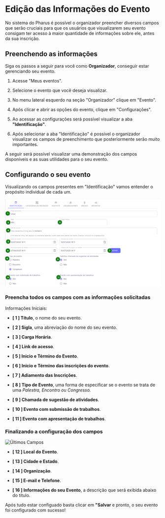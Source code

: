 # Edição das Informações do Evento

No sistema do Pharus é possível o organizador preencher diversos campos que serão cruciais para que os usuários que visualizarem seu evento consigam ter acesso à maior quantidade de informações sobre ele, antes da sua inscrição.

## Preenchendo as informações

 Siga os passos a seguir para você como **Organizador**, conseguir estar gerenciando seu evento.

1. Acesse "Meus eventos".

2. Selecione o evento que você deseja visualizar.

3. No menu lateral esquerdo na seção "Organizador" clique em "Evento".

4. Após clicar e abrir as opções do evento, clique em "Configurações".

5. Ao acessar as configurações será possível visualizar a aba **"Identificação"**.

6. Após selecionar a aba "Identificação" é possível o organizador visualizar os campos de preenchimento que posteriormente serão muito importantes.

A seguir será possível visualizar uma demonstração dos campos disponíveis e as suas utilidades para o seu evento.

## Configurando o seu evento

Visualizando os campos presentes em "Identificação" vamos entender o propósito individual de cada um.

![Campos Iniciais](../../../images/identificacaoDosCampos01.png)

### Preencha todos os campos com as informações solicitadas
Informações Iniciais:

* **[ 1 ] Título**, o nome do seu evento.

* **[ 2 ] Sigla**, uma abreviação do nome do seu evento. 

* **[ 3 ] Carga Horária**.

* **[ 4 ] Link de acesso**.

* **[ 5 ] Inicio e Término do Evento**.

* **[ 6 ] Inicio e Término das inscrições do evento**.

* **[ 7 ] Adiamento das Inscrições**.

* **[ 8 ] Tipo de Evento**, uma forma de especificar se o evento se trata de uma *Palestra, Encontro ou Congresso.*

* **[ 9 ] Chamada de sugestão de atividades**.

* **[ 10 ] Evento com submissão de trabalhos**.

* **[ 11 ] Evento com apresentação de trabalhos**.

### Finalizando a configuração dos campos

![Últimos Campos](../../../images/identificacaoDosCampos02)

* **[ 12 ] Local do Evento**.

* **[ 13 ] Cidade e Estado**.

* **[ 14 ] Organização**.

* **[ 15 ] E-mail e Telefone**.

* **[ 16 ] Informações do seu Evento**, a descrição que será exibida abaixo do título.

Após tudo estar configuado basta clicar em **"Salvar** e pronto, o seu evento foi configurado com sucesso!
